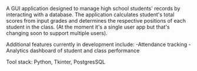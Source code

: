 A GUI application designed to manage high school students' records by interacting with a database.
The application calculates student's total scores from input grades and determines the respective positions of each student in the class.
(At the moment it's a single user app but that's changing soon to support multiple users).

Additional features currently in development include:
-Attendance tracking 
-Analytics dashboard of student and class performance


Tool stack:
Python,
Tkinter,
PostgresSQL
